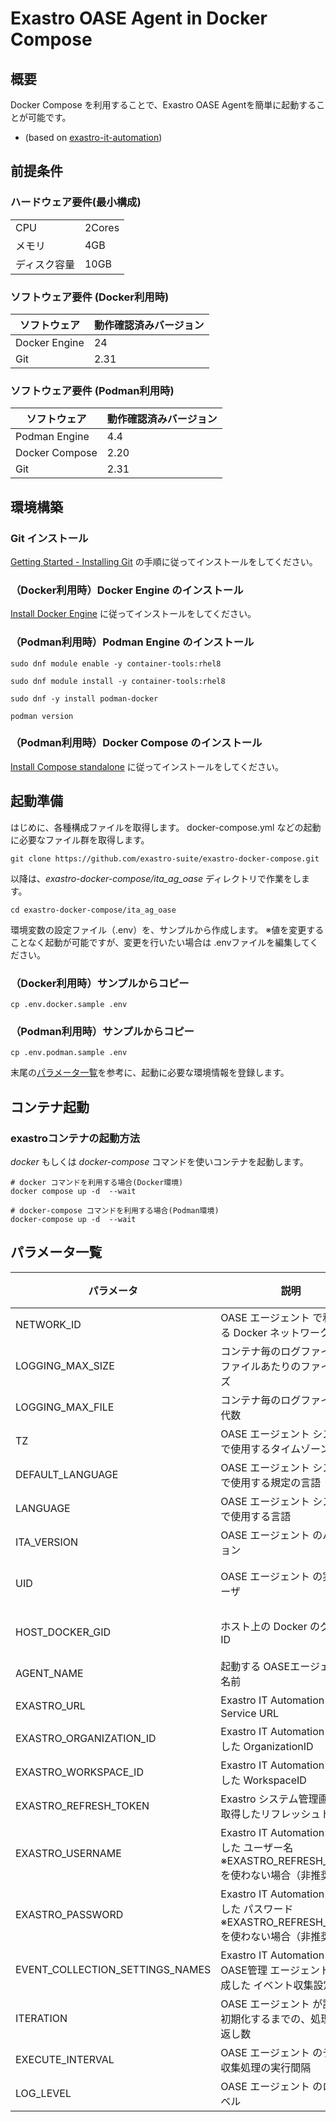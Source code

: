 # Exastro OASE Agent in Docker Compose  
## 概要   
Docker Compose を利用することで、Exastro OASE Agentを簡単に起動することが可能です。  
  - (based on [exastro-it-automation](https://github.com/exastro-suite/exastro-it-automation))  

## 前提条件


### ハードウェア要件(最小構成)

|              |        |
| ------------ | ------ |
| CPU          | 2Cores |
| メモリ       | 4GB    |
| ディスク容量 | 10GB   |

### ソフトウェア要件 (Docker利用時)

| ソフトウェア  | 動作確認済みバージョン |
| ------------- | ---------------------- |
| Docker Engine | 24                     |
| Git           | 2.31                   |

### ソフトウェア要件 (Podman利用時)

| ソフトウェア   | 動作確認済みバージョン |
| -------------- | ---------------------- |
| Podman Engine  | 4.4                    |
| Docker Compose | 2.20                   |
| Git            | 2.31                   |

## 環境構築

### Git インストール

[Getting Started - Installing Git](https://git-scm.com/book/en/v2/Getting-Started-Installing-Git) の手順に従ってインストールをしてください。

### （Docker利用時）Docker Engine のインストール

[Install Docker Engine](https://docs.docker.com/engine/install/) に従ってインストールをしてください。

### （Podman利用時）Podman Engine のインストール


```
sudo dnf module enable -y container-tools:rhel8

sudo dnf module install -y container-tools:rhel8

sudo dnf -y install podman-docker

podman version
```

### （Podman利用時）Docker Compose のインストール 

[Install Compose standalone](https://docs.docker.com/compose/install/standalone/#on-linux) に従ってインストールをしてください。

## 起動準備
はじめに、各種構成ファイルを取得します。
docker-compose.yml などの起動に必要なファイル群を取得します。

```
git clone https://github.com/exastro-suite/exastro-docker-compose.git
```

以降は、*exastro-docker-compose/ita_ag_oase* ディレクトリで作業をします。  

```shell
cd exastro-docker-compose/ita_ag_oase
```

環境変数の設定ファイル（.env）を、サンプルから作成します。
※値を変更することなく起動が可能ですが、変更を行いたい場合は .envファイルを編集してください。
### （Docker利用時）サンプルからコピー

```shell
cp .env.docker.sample .env
```

### （Podman利用時）サンプルからコピー

```shell
cp .env.podman.sample .env
```


末尾の[パラメータ一覧](#パラメータ一覧)を参考に、起動に必要な環境情報を登録します。


## コンテナ起動


### exastroコンテナの起動方法
*docker* もしくは *docker-compose* コマンドを使いコンテナを起動します。


```shell
# docker コマンドを利用する場合(Docker環境)
docker compose up -d  --wait  

# docker-compose コマンドを利用する場合(Podman環境)
docker-compose up -d  --wait  
```  


## パラメータ一覧

| パラメータ                           | 説明                                                      | 変更                    | デフォルト値・選択可能な設定値              |
| ----------------------------------- | --------------------------------------------------------- | ---------------------- | ----------------------------------------- |
| NETWORK_ID                          | OASE エージェント で利用する Docker ネットワークのID         | 可                     | 20230101                       |
| LOGGING_MAX_SIZE                    | コンテナ毎のログファイルの1ファイルあたりのファイルサイズ      | 可                     | 10m                            |
| LOGGING_MAX_FILE                    | コンテナ毎のログファイルの世代数                             | 可                     | 10                             |
| TZ                                  | OASE エージェント システムで使用するタイムゾーン              | 可                     | Asia/Tokyo                     |
| DEFAULT_LANGUAGE                    | OASE エージェント システムで使用する規定の言語     　         | 可                     | ja                             |
| LANGUAGE                            | OASE エージェント システムで使用する言語                     | 可                     | en                             |
| ITA_VERSION                         | OASE エージェント のバージョン                              | 可                     | 2.5.2                                     |
| UID                                 | OASE エージェント の実行ユーザ                              | 不要                   | **1000** (デフォルト): Docker 利用の場合<br>**0**: Podman 利用の場合     |
| HOST_DOCKER_GID                     | ホスト上の Docker のグループID                             | 不要                    | **999**: Docker 利用の場合<br>**0**: Podman 利用の場合           |
| AGENT_NAME                          | 起動する OASEエージェントの名前                             | 可                     | ita-oase-agent-01                         |
| EXASTRO_URL                         | Exastro IT Automation の Service URL                      | 可                     | http://localhost:30080                    |
| EXASTRO_ORGANIZATION_ID             | Exastro IT Automation で作成した OrganizationID            | **必須**               | 無し                                      |
| EXASTRO_WORKSPACE_ID                | Exastro IT Automation で作成した WorkspaceID               | **必須**               | 無し                                      |
| EXASTRO_REFRESH_TOKEN | Exastro システム管理画面から取得したリフレッシュトークン | 可 | 無し |
| EXASTRO_USERNAME                    | Exastro IT Automation で作成した ユーザー名 ※EXASTRO_REFRESH_TOKENを使わない場合（非推奨）                | 可                     | 無し                                     |
| EXASTRO_PASSWORD                    | Exastro IT Automation で作成した パスワード ※EXASTRO_REFRESH_TOKENを使わない場合（非推奨）                               | 可                     | 無し                                  |
| EVENT_COLLECTION_SETTINGS_NAMES     | Exastro IT Automation のOASE管理 エージェント で作成した イベント収集設定名  | **必須**   | 無し※カンマ区切りで複数指定可能   |
| ITERATION                           | OASE エージェント が設定を初期化するまでの、処理の繰り返し数   | 可                     | 10（上限値: 120, 下限値: 10）                               |
| EXECUTE_INTERVAL                    | OASE エージェント のデータ収集処理の実行間隔                  | 可                    | 5（下限値: 3）                                  |
| LOG_LEVEL                           | OASE エージェント のログレベル                              | 可                     | INFO                                           |
